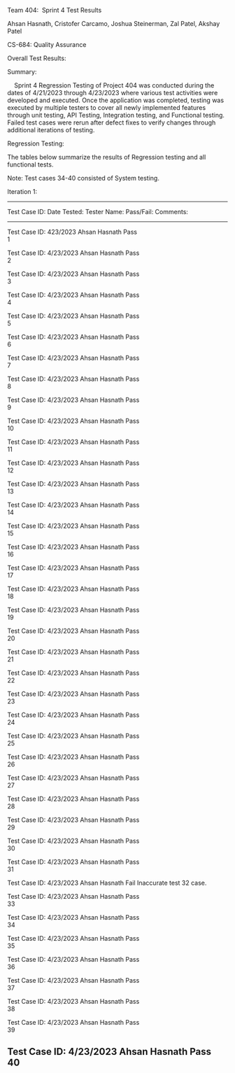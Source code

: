Team 404:  Sprint 4 Test Results

Ahsan Hasnath, Cristofer Carcamo, Joshua Steinerman, Zal Patel, Akshay
Patel

CS-684: Quality Assurance

Overall Test Results:

Summary: 

    Sprint 4 Regression Testing of Project 404 was conducted during the
dates of 4/21/2023 through 4/23/2023 where various test activities were
developed and executed. Once the application was completed, testing was
executed by multiple testers to cover all newly implemented features
through unit testing, API Testing, Integration testing, and Functional
testing. Failed test cases were rerun after defect fixes to verify
changes through additional iterations of testing.

Regression Testing: 

The tables below summarize the results of Regression testing and all
functional tests.

Note: Test cases 34-40 consisted of System testing.

Iteration 1: 

  ----------------------------------------------------------------------------
  Test Case ID:  Date Tested: Tester Name:    Pass/Fail:   Comments:
  -------------- ------------ --------------- ------------ -------------------
  Test Case ID:  423/2023     Ahsan Hasnath   Pass         
  1                                                        

  Test Case ID:  4/23/2023    Ahsan Hasnath   Pass         
  2                                                        

  Test Case ID:  4/23/2023    Ahsan Hasnath   Pass         
  3                                                        

  Test Case ID:  4/23/2023    Ahsan Hasnath   Pass         
  4                                                        

  Test Case ID:  4/23/2023    Ahsan Hasnath   Pass         
  5                                                        

  Test Case ID:  4/23/2023    Ahsan Hasnath   Pass         
  6                                                        

  Test Case ID:  4/23/2023    Ahsan Hasnath   Pass         
  7                                                        

  Test Case ID:  4/23/2023    Ahsan Hasnath   Pass         
  8                                                        

  Test Case ID:  4/23/2023    Ahsan Hasnath   Pass         
  9                                                        

  Test Case ID:  4/23/2023    Ahsan Hasnath   Pass         
  10                                                       

  Test Case ID:  4/23/2023    Ahsan Hasnath   Pass         
  11                                                       

  Test Case ID:  4/23/2023    Ahsan Hasnath   Pass         
  12                                                       

  Test Case ID:  4/23/2023    Ahsan Hasnath   Pass         
  13                                                       

  Test Case ID:  4/23/2023    Ahsan Hasnath   Pass         
  14                                                       

  Test Case ID:  4/23/2023    Ahsan Hasnath   Pass         
  15                                                       

  Test Case ID:  4/23/2023    Ahsan Hasnath   Pass         
  16                                                       

  Test Case ID:  4/23/2023    Ahsan Hasnath   Pass         
  17                                                       

  Test Case ID:  4/23/2023    Ahsan Hasnath   Pass         
  18                                                       

  Test Case ID:  4/23/2023    Ahsan Hasnath   Pass         
  19                                                       

  Test Case ID:  4/23/2023    Ahsan Hasnath   Pass         
  20                                                       

  Test Case ID:  4/23/2023    Ahsan Hasnath   Pass         
  21                                                       

  Test Case ID:  4/23/2023    Ahsan Hasnath   Pass         
  22                                                       

  Test Case ID:  4/23/2023    Ahsan Hasnath   Pass         
  23                                                       

  Test Case ID:  4/23/2023    Ahsan Hasnath   Pass         
  24                                                       

  Test Case ID:  4/23/2023    Ahsan Hasnath   Pass         
  25                                                       

  Test Case ID:  4/23/2023    Ahsan Hasnath   Pass         
  26                                                       

  Test Case ID:  4/23/2023    Ahsan Hasnath   Pass         
  27                                                       

  Test Case ID:  4/23/2023    Ahsan Hasnath   Pass         
  28                                                       

  Test Case ID:  4/23/2023    Ahsan Hasnath   Pass         
  29                                                       

  Test Case ID:  4/23/2023    Ahsan Hasnath   Pass         
  30                                                       

  Test Case ID:  4/23/2023    Ahsan Hasnath   Pass         
  31                                                       

  Test Case ID:  4/23/2023    Ahsan Hasnath   Fail         Inaccurate test
  32                                                       case.

  Test Case ID:  4/23/2023    Ahsan Hasnath   Pass         
  33                                                       

  Test Case ID:  4/23/2023    Ahsan Hasnath   Pass         
  34                                                       

  Test Case ID:  4/23/2023    Ahsan Hasnath   Pass         
  35                                                       

  Test Case ID:  4/23/2023    Ahsan Hasnath   Pass         
  36                                                       

  Test Case ID:  4/23/2023    Ahsan Hasnath   Pass         
  37                                                       

  Test Case ID:  4/23/2023    Ahsan Hasnath   Pass         
  38                                                       

  Test Case ID:  4/23/2023    Ahsan Hasnath   Pass         
  39                                                       

  Test Case ID:  4/23/2023    Ahsan Hasnath   Pass         
  40                                                       
  ----------------------------------------------------------------------------
